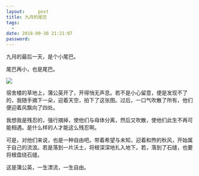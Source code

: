 ```yaml
---
layout:     post
title: 九月的尾巴
tags:
  - 
date: 2018-09-30 21:21:07
password:
---
```


九月的最后一天，是个小尾巴。

尾巴再小，也是尾巴。

<!--more-->

![](https://i.loli.net/2018/09/30/5bb0ce789cdcc.jpg)

宿舍楼的草地上，蒲公英开了，开得悄无声息。若不是小心留意，便是发现不了的，我随手摘下一朵，迎着天空，拍下了这张图。过后，一口气吹散了所有，他们便迎着风飘向了四处。

我想我是残忍的，强行摘掉，使他们与母体分离，然后又吹散，使他们此生不再可能相遇。是什么样的人才能这么残忍啊。

可是，对他们来说，也是一种自由吧。带着希望与未知，迎着和煦的秋风，开始属于自己的流浪。若是落到一片沃土，将根深深地扎入地下。若，落到了石缝，也要将根盘绕石缝。

这是蒲公英，一生漂流，一生自由。

